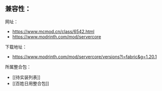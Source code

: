 兼容性：
- 

网址：
- https://www.mcmod.cn/class/6542.html
- https://www.modrinth.com/mod/servercore

下载地址：
- https://www.modrinth.com/mod/servercore/versions?l=fabric&g=1.20.1

所属整合包：
- [[待实装列表]]
- [[百姓日用整合包]]